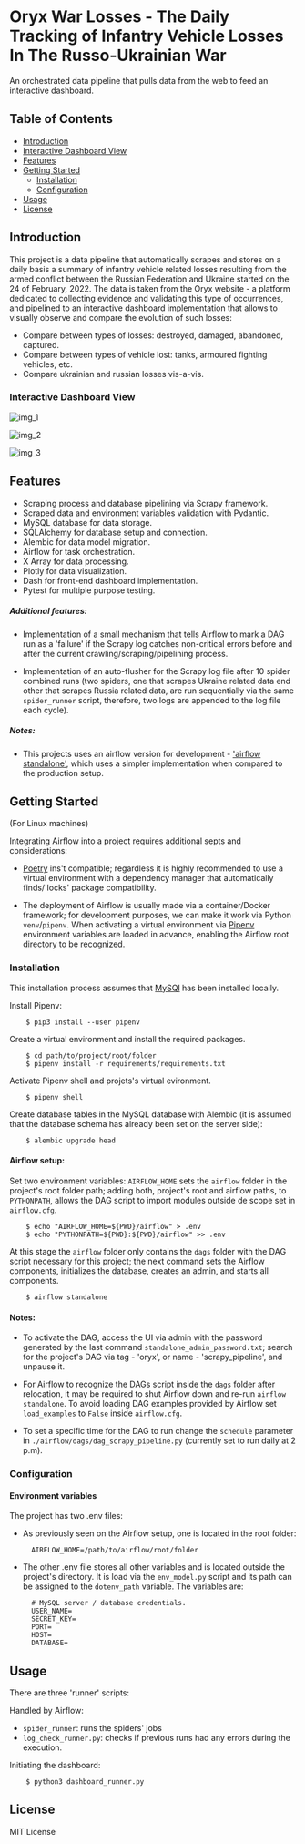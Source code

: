 # Oryx War Losses - The Daily Tracking of Infantry Vehicle Losses In The Russo-Ukrainian War

An orchestrated data pipeline that pulls data from the web to feed an interactive dashboard.

## Table of Contents

- [Introduction](#introduction)
- [Interactive Dashboard View](#interactive-dashboard-view)
- [Features](#features)
- [Getting Started](#getting-started)
  - [Installation](#installation)
  - [Configuration](#configuration)
- [Usage](#usage)
- [License](#license)

## Introduction

This project is a data pipeline that automatically scrapes and stores on a daily basis a summary of infantry vehicle related losses resulting from the armed conflict between the Russian Federation and Ukraine started on the 24 of February, 2022. The data is taken from the Oryx website - a platform dedicated to collecting evidence and validating this type of occurrences, and pipelined to an interactive dashboard implementation that allows to visually observe and compare the evolution of such losses:
- Compare between types of losses: destroyed, damaged, abandoned, captured.
- Compare between types of vehicle lost: tanks, armoured fighting vehicles, etc.
- Compare ukrainian and russian losses vis-a-vis.

### Interactive Dashboard View

![img_1](img/screenshot_1.png)

![img_2](img/screenshot_2.png)

![img_3](img/screenshot_3.png)

## Features

- Scraping process and database pipelining via Scrapy framework.
- Scraped data and environment variables validation with Pydantic. 
- MySQL database for data storage.
- SQLAlchemy for database setup and connection.
- Alembic for data model migration.
- Airflow for task orchestration.
- X Array for data processing.
- Plotly for data visualization.
- Dash for front-end dashboard implementation.
- Pytest for multiple purpose testing.   

##### Additional features:
- Implementation of a small mechanism that tells Airflow to mark a DAG run as a 'failure' if the Scrapy log catches non-critical errors before and after the current crawling/scraping/pipelining process. 

- Implementation of an auto-flusher for the Scrapy log file after 10 spider combined runs (two spiders, one that scrapes Ukraine related data end other that scrapes Russia related data, are run sequentially via the same `spider_runner` script, therefore, two logs are appended to the log file each cycle).      

##### Notes:
- This projects uses an airflow version for development - ['airflow standalone'](https://airflow.apache.org/docs/apache-airflow/stable/start.html), which uses a simpler implementation when compared to the production setup.


## Getting Started 

(For Linux machines)

Integrating Airflow into a project requires additional septs and considerations:

- [Poetry](https://python-poetry.org/) ins't compatible; regardless it is highly recommended to use a virtual environment with a dependency manager that automatically finds/'locks' package compatibility.

- The deployment of Airflow is usually made via a container/Docker framework; for development purposes, we can make it work via Python `venv`/`pipenv`. When activating a virtual environment via [Pipenv](https://pipenv.pypa.io/en/latest/index.html) environment variables are loaded in advance, enabling the Airflow root directory to be [recognized](https://stackoverflow.com/questions/56890937/how-to-use-apache-airflow-in-a-virtual-environment).   


### Installation

This installation process assumes that [MySQl](https://dev.mysql.com/doc/refman/8.0/en/postinstallation.html) has been installed locally. 

Install Pipenv:

        $ pip3 install --user pipenv

Create a virtual environment and install the required packages.

        $ cd path/to/project/root/folder
        $ pipenv install -r requirements/requirements.txt

Activate Pipenv shell and projets's virtual evironment.

        $ pipenv shell

Create database tables in the MySQL database with Alembic (it is assumed that the database schema has already been set on the server side):

        $ alembic upgrade head

#### Airflow setup:

Set two environment variables: `AIRFLOW_HOME` sets the `airflow` folder in the project's root folder path; adding both, project's root and airflow paths, to `PYTHONPATH`, allows the DAG script
to import modules outside de scope set in `airflow.cfg`.  

        $ echo "AIRFLOW_HOME=${PWD}/airflow" > .env
        $ echo "PYTHONPATH=${PWD}:${PWD}/airflow" >> .env


At this stage the `airflow` folder only contains the `dags` folder with the DAG script necessary for this project; the next command sets the Airflow components, initializes the database, creates an admin, and starts all components. 
        
        $ airflow standalone

#### Notes: 

- To activate the DAG, access the UI via admin with the password generated by the last command `standalone_admin_password.txt`; search for the project's DAG via tag - 'oryx', or name - 'scrapy_pipeline', and unpause it.  

- For Airflow to recognize the DAGs script inside the `dags` folder after relocation, it may be required to shut Airflow down and re-run `airflow standalone`. To avoid loading DAG examples provided by Airflow set `load_examples` to `False` inside `airflow.cfg`.

- To set a specific time for the DAG to run change the `schedule` parameter in `./airflow/dags/dag_scrapy_pipeline.py` (currently set to run daily at 2 p.m).


### Configuration

#### Environment variables

The project has two .env files: 

- As previously seen on the Airflow setup, one is located in the root folder:

        AIRFLOW_HOME=/path/to/airflow/root/folder

- The other .env file stores all other variables and is located outside the project's directory. It is load via the `env_model.py` script and its path can be assigned to the `dotenv_path` variable. The variables are:

        # MySQL server / database credentials.
        USER_NAME=
        SECRET_KEY=
        PORT=
        HOST=
        DATABASE=


## Usage

There are three 'runner' scripts:

Handled by Airflow:

- `spider_runner`: runs the spiders' jobs 
- `log_check_runner.py`: checks if previous runs had any errors during the execution.

Initiating the dashboard:

        $ python3 dashboard_runner.py 


## License

MIT License